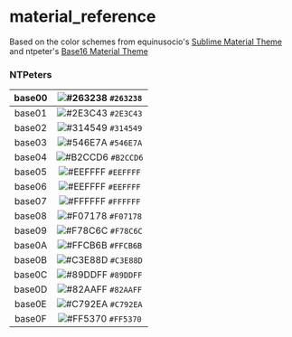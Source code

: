 # material_reference

Based on the color schemes from equinusocio's [Sublime Material Theme](https://github.com/equinusocio/material-theme) and ntpeter's [Base16 Material Theme](https://github.com/ntpeters/base16-materialtheme-scheme)

### NTPeters

| base00 |![#263238](https://placehold.it/15/263238/000000?text=+) `#263238` |
|:-:|:--:|
| base01 |![#2E3C43](https://placehold.it/15/2E3C43/000000?text=+) `#2E3C43` |
| base02 |![#314549](https://placehold.it/15/314549/000000?text=+) `#314549` |
| base03 |![#546E7A](https://placehold.it/15/546E7A/000000?text=+) `#546E7A` |
| base04 |![#B2CCD6](https://placehold.it/15/B2CCD6/000000?text=+) `#B2CCD6` |
| base05 |![#EEFFFF](https://placehold.it/15/EEFFFF/000000?text=+) `#EEFFFF` |
| base06 |![#EEFFFF](https://placehold.it/15/EEFFFF/000000?text=+) `#EEFFFF` |
| base07 |![#FFFFFF](https://placehold.it/15/FFFFFF/000000?text=+) `#FFFFFF` |
| base08 |![#F07178](https://placehold.it/15/F07178/000000?text=+) `#F07178` |
| base09 |![#F78C6C](https://placehold.it/15/F78C6C/000000?text=+) `#F78C6C` |
| base0A |![#FFCB6B](https://placehold.it/15/FFCB6B/000000?text=+) `#FFCB6B` |
| base0B |![#C3E88D](https://placehold.it/15/C3E88D/000000?text=+) `#C3E88D` |
| base0C |![#89DDFF](https://placehold.it/15/89DDFF/000000?text=+) `#89DDFF` |
| base0D |![#82AAFF](https://placehold.it/15/82AAFF/000000?text=+) `#82AAFF` |
| base0E |![#C792EA](https://placehold.it/15/C792EA/000000?text=+) `#C792EA` |
| base0F |![#FF5370](https://placehold.it/15/FF5370/000000?text=+) `#FF5370` |
